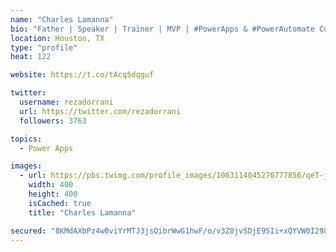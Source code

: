```yaml
---
name: "Charles Lamanna"
bio: "Father | Speaker | Trainer | MVP | #PowerApps & #PowerAutomate Community Super User | YouTuber Right-pointing triangle http://youtube.com/c/rezadorrani | Learn - Share - Clockwise rightwards and leftwards open circle arrows"
location: Houston, TX
type: "profile"
heat: 122

website: https://t.co/tAcqSdqguf

twitter:
  username: rezadorrani
  url: https://twitter.com/rezadorrani
  followers: 3763

topics:
  - Power Apps

images:
  - url: https://pbs.twimg.com/profile_images/1063114045270777856/qeT-jpWr_400x400.jpg
    width: 400
    height: 400
    isCached: true
    title: "Charles Lamanna"

secured: "8KMdAXbPz4w0viYrMTJ3jsQibrWwG1hwF/o/v3Z8jvSDjE9SIi+xQYVW0I298wq1h3tY6KJ71o7uJEGWjFpPopjwZ48O6cBokSIdlzwiyDbYminsAJWAOyVYQ7VnRUgQbWB81DqieDBDQaPaLhNxw1Ci/2T7EjfgmYzgaex13Zt3QDdlHxyxsIkLyOcBxHPneXKt1VUgpNSFW/9VnK5C49ec2N3GMR+1W2TS+9XgQR7Ya8D2eayPtSx2EFAlw8vTrR0CPzP9QZIl8JWIpOT49P8k2G0uV6TLiIsZp9L5qLlKRDTFxnPjd3PASS9mmVbT/kaVGhgE2nkKV9E1BaxxWWLvhsZEncPM2j+z44uFNSpIYjVKm6ds+pbjnMYq5H5PeL2cNbqXVvx2AVxjiH3jG+wEmT3r+GLGILocR7vhX/g=;K4kMSR8T1bzTZYDMFbGsUg=="
---
```


